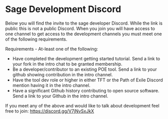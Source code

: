 # Sage Development Discord

Below you will find the invite to the sage developer Discord. While the link is public this is not a public Discord.
When you join you will have access to one channel to get access to the development channels you must meet one of the following requirements.

Requirements - At-least one of the following:
- Have completed the development getting started tutorial. Send a link to your fork in the intro chat to be granted membership.
- Be a developer/contributor to an existing POE tool. Send a link to your github showing contribution in the intro channel.
- Have the tool dev role or higher in either TFT or the Path of Exile Discord mention having it in the intro channel.
- Have a significant Github history contributing to open source software. Send a link to your Github in the intro channel.

If you meet any of the above and would like to talk about development feel free to join: https://discord.gg/V7jNvSxJkX